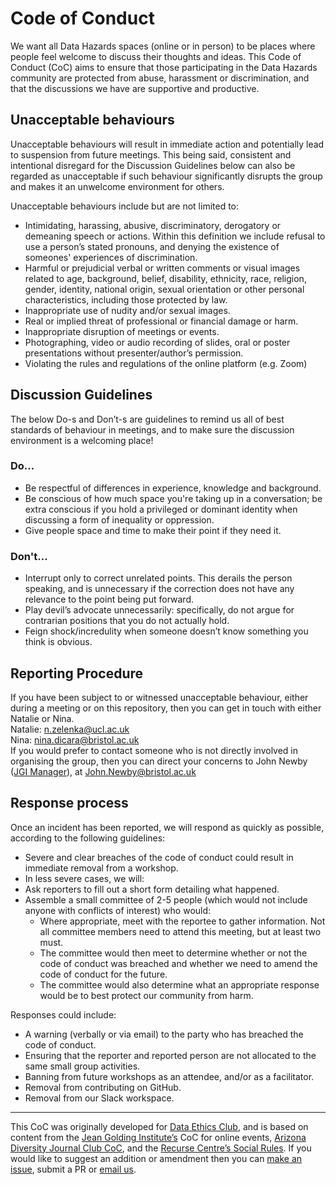 # Code of Conduct

We want all Data Hazards spaces (online or in person) to be places where people feel welcome to discuss their thoughts and ideas. 
This Code of Conduct (CoC) aims to ensure that those participating in the Data Hazards community are protected from abuse, harassment or discrimination, 
and that the discussions we have are supportive and productive. 

## Unacceptable behaviours
Unacceptable behaviours will result in immediate action and potentially lead to suspension from future meetings. 
This being said, consistent and intentional disregard for the Discussion Guidelines below can also be regarded as unacceptable if such behaviour significantly disrupts the group and makes it an unwelcome environment for others. 

Unacceptable behaviours include but are not limited to:
* Intimidating, harassing, abusive, discriminatory, derogatory or demeaning speech or actions. Within this definition we include refusal to use a person’s stated pronouns, and denying the existence of someones' experiences of discrimination. 
* Harmful or prejudicial verbal or written comments or visual images related to age, background, belief, disability, ethnicity, race, religion, gender, identity, national origin, sexual orientation or other personal characteristics, including those protected by law.
* Inappropriate use of nudity and/or sexual images.
* Real or implied threat of professional or financial damage or harm.
* Inappropriate disruption of meetings or events.
* Photographing, video or audio recording of slides, oral or poster presentations without presenter/author’s permission.
* Violating the rules and regulations of the online platform (e.g. Zoom)

## Discussion Guidelines
The below Do-s and Don’t-s are guidelines to remind us all of best standards of behaviour in meetings, and to make sure the discussion environment is a welcoming place! 

### Do…
- Be respectful of differences in experience, knowledge and background. 
- Be conscious of how much space you're taking up in a conversation; be extra conscious if you hold a privileged or dominant identity when discussing a form of inequality or oppression.
- Give people space and time to make their point if they need it.

### Don't… 
- Interrupt only to correct unrelated points. This derails the person speaking, and is unnecessary if the correction does not have any relevance to the point being put forward.
- Play devil’s advocate unnecessarily: specifically, do not argue for contrarian positions that you do not actually hold.
- Feign shock/incredulity when someone doesn’t know something you think is obvious. 

## Reporting Procedure
If you have been subject to or witnessed unacceptable behaviour, either during a meeting or on this repository, then you can get in touch with either Natalie or Nina.  
Natalie: n.zelenka@ucl.ac.uk  
Nina: nina.dicara@bristol.ac.uk  
If you would prefer to contact someone who is not directly involved in organising the group, then you can direct your concerns to John Newby ([JGI Manager](http://www.bristol.ac.uk/golding/people/team/)), at [John.Newby@bristol.ac.uk](mailto:John.Newby@bristol.ac.uk)

## Response process
Once an incident has been reported, we will respond as quickly as possible, according to the following guidelines:
- Severe and clear breaches of the code of conduct could result in immediate removal from a workshop. 
- In less severe cases, we will:
- Ask reporters to fill out a short form detailing what happened. 
- Assemble a small committee of 2-5 people (which would not include anyone with conflicts of interest) who would:
    - Where appropriate, meet with the reportee to gather information. Not all committee members need to attend this meeting, but at least two must.
    - The committee would then meet to determine whether or not the code of conduct was breached and whether we need to amend the code of conduct for the future.
    - The committee would also determine what an appropriate response would be to best protect our community from harm. 

Responses could include:
- A warning (verbally or via email) to the party who has breached the code of conduct.
- Ensuring that the reporter and reported person are not allocated to the same small group activities.
- Banning from future workshops as an attendee, and/or as a facilitator.
- Removal from contributing on GitHub.
- Removal from our Slack workspace.

---

This CoC was originally developed for [Data Ethics Club](https://dataethicsclub.com), and is based on content from the [Jean Golding Institute’s](http://www.bristol.ac.uk/golding/) CoC for online events, [Arizona Diversity Journal Club CoC](https://www.as.arizona.edu/diversity_coffee/#two), 
and the [Recurse Centre’s Social Rules](https://www.recurse.com/manual#sub-sec-social-rules). 
If you would like to suggest an addition or amendment then you can [make an issue](https://github.com/very-good-science/data-hazards/issues/new), 
submit a PR or [email us](https://datahazards.com/contents/contact.html).
